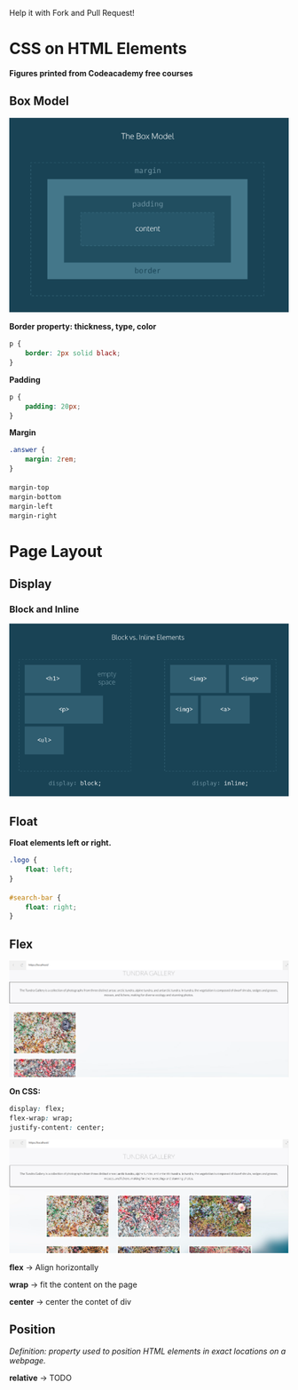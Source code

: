Help it with Fork and Pull Request!

# CSS on HTML Elements

__Figures printed from Codeacademy free courses__

## Box Model
![alt text](https://github.com/devwdougherty/personal-developer-wiki/blob/master/Programming%20Languages/CSS/css-flow-01.png)

**Border property: thickness, type, color**
```css
p {
	border: 2px solid black;
}
```

**Padding**
```css
p {
	padding: 20px;
} 
```

**Margin**
```css
.answer {
	margin: 2rem;
}

margin-top
margin-bottom
margin-left
margin-right
```

# Page Layout

## Display

### Block and Inline
![alt text](https://github.com/devwdougherty/personal-developer-wiki/blob/master/Programming%20Languages/CSS/css-flow-02.png)

## Float

**Float elements left or right.**

```css
.logo {
	float: left;
}

#search-bar {
	float: right;
}
```

## Flex
![alt text](https://github.com/devwdougherty/personal-developer-wiki/blob/master/Programming%20Languages/CSS/css-flow-03.png)

__On CSS:__
```css
display: flex;
flex-wrap: wrap;
justify-content: center;
```

![alt text](https://github.com/devwdougherty/personal-developer-wiki/blob/master/Programming%20Languages/CSS/css-flow-04.png)

**flex** -> Align horizontally

**wrap** -> fit the content on the page

**center** -> center the contet of div

## Position

_Definition: property used to position HTML elements in exact locations on a webpage._

**relative** -> TODO

